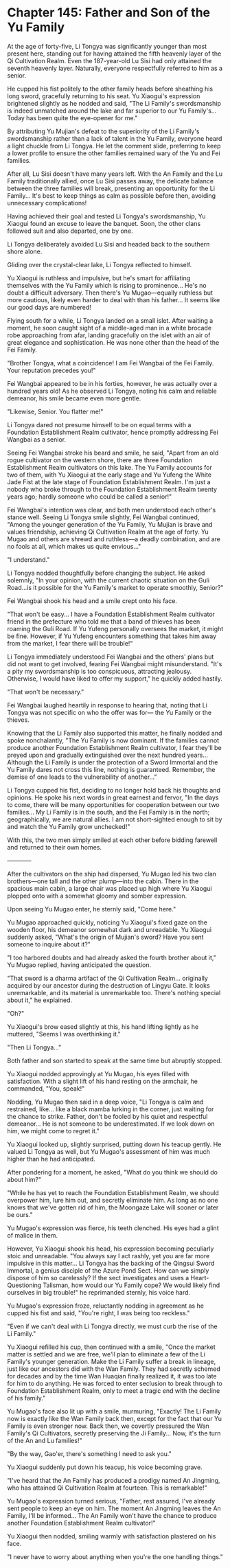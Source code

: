 # Chapter 145: Father and Son of the Yu Family

At the age of forty-five, Li Tongya was significantly younger than most present here, standing out for having attained the fifth heavenly layer of the Qi Cultivation Realm. Even the 187-year-old Lu Sisi had only attained the seventh heavenly layer. Naturally, everyone respectfully referred to him as a senior.

He cupped his fist politely to the other family heads before sheathing his long sword, gracefully returning to his seat. Yu Xiaogui's expression brightened slightly as he nodded and said, "The Li Family's swordsmanship is indeed unmatched around the lake and far superior to our Yu Family's... Today has been quite the eye-opener for me."

By attributing Yu Mujian's defeat to the superiority of the Li Family's swordsmanship rather than a lack of talent in the Yu Family, everyone heard a light chuckle from Li Tongya. He let the comment slide, preferring to keep a lower profile to ensure the other families remained wary of the Yu and Fei families.

After all, Lu Sisi doesn't have many years left. With the An Family and the Lu Family traditionally allied, once Lu Sisi passes away, the delicate balance between the three families will break, presenting an opportunity for the Li Family... It's best to keep things as calm as possible before then, avoiding unnecessary complications!

Having achieved their goal and tested Li Tongya's swordsmanship, Yu Xiaogui found an excuse to leave the banquet. Soon, the other clans followed suit and also departed, one by one.

Li Tongya deliberately avoided Lu Sisi and headed back to the southern shore alone.

Gliding over the crystal-clear lake, Li Tongya reflected to himself.

Yu Xiaogui is ruthless and impulsive, but he's smart for affiliating themselves with the Yu Family which is rising to prominence... He's no doubt a difficult adversary. Then there's Yu Mugao—equally ruthless but more cautious, likely even harder to deal with than his father... It seems like our good days are numbered!

Flying south for a while, Li Tongya landed on a small islet. After waiting a moment, he soon caught sight of a middle-aged man in a white brocade robe approaching from afar, landing gracefully on the islet with an air of great elegance and sophistication. He was none other than the head of the Fei Family.

"Brother Tongya, what a coincidence! I am Fei Wangbai of the Fei Family. Your reputation precedes you!"

Fei Wangbai appeared to be in his forties, however, he was actually over a hundred years old! As he observed Li Tongya, noting his calm and reliable demeanor, his smile became even more gentle.

"Likewise, Senior. You flatter me!"

Li Tongya dared not presume himself to be on equal terms with a Foundation Establishment Realm cultivator, hence promptly addressing Fei Wangbai as a senior.

Seeing Fei Wangbai stroke his beard and smile, he said, "Apart from an old rogue cultivator on the western shore, there are three Foundation Establishment Realm cultivators on this lake. The Yu Family accounts for two of them, with Yu Xiaogui at the early stage and Yu Yufeng the White Jade Fist at the late stage of Foundation Establishment Realm. I'm just a nobody who broke through to the Foundation Establishment Realm twenty years ago; hardly someone who could be called a senior!"

Fei Wangbai's intention was clear, and both men understood each other's stance well. Seeing Li Tongya smile slightly, Fei Wangbai continued, "Among the younger generation of the Yu Family, Yu Mujian is brave and values friendship, achieving Qi Cultivation Realm at the age of forty. Yu Mugao and others are shrewd and ruthless—a deadly combination, and are no fools at all, which makes us quite envious..."

"I understand."

Li Tongya nodded thoughtfully before changing the subject. He asked solemnly, "In your opinion, with the current chaotic situation on the Guli Road...is it possible for the Yu Family's market to operate smoothly, Senior?"

Fei Wangbai shook his head and a smile crept onto his face.

"That won't be easy... I have a Foundation Establishment Realm cultivator friend in the prefecture who told me that a band of thieves has been roaming the Guli Road. If Yu Yufeng personally oversees the market, it might be fine. However, if Yu Yufeng encounters something that takes him away from the market, I fear there will be trouble!"

Li Tongya immediately understood Fei Wangbai and the others' plans but did not want to get involved, fearing Fei Wangbai might misunderstand. "It's a pity my swordsmanship is too conspicuous, attracting jealousy. Otherwise, I would have liked to offer my support," he quickly added hastily.

"That won't be necessary."

Fei Wangbai laughed heartily in response to hearing that, noting that Li Tongya was not specific on who the offer was for— the Yu Family or the thieves.

Knowing that the Li Family also supported this matter, he finally nodded and spoke nonchalantly, "The Yu Family is now dominant. If the families cannot produce another Foundation Establishment Realm cultivator, I fear they'll be preyed upon and gradually extinguished over the next hundred years... Although the Li Family is under the protection of a Sword Immortal and the Yu Family dares not cross this line, nothing is guaranteed. Remember, the demise of one leads to the vulnerability of another..."

Li Tongya cupped his fist, deciding to no longer hold back his thoughts and opinions. He spoke his next words in great earnest and fervor, "In the days to come, there will be many opportunities for cooperation between our two families... My Li Family is in the south, and the Fei Family is in the north; geographically, we are natural allies. I am not short-sighted enough to sit by and watch the Yu Family grow unchecked!"

With this, the two men simply smiled at each other before bidding farewell and returned to their own homes.

————

After the cultivators on the ship had dispersed, Yu Mugao led his two clan brothers—one tall and the other plump—into the cabin. There in the spacious main cabin, a large chair was placed up high where Yu Xiaogui plopped onto with a somewhat gloomy and somber expression.

Upon seeing Yu Mugao enter, he sternly said, "Come here."

Yu Mugao approached quickly, noticing Yu Xiaogui's fixed gaze on the wooden floor, his demeanor somewhat dark and unreadable. Yu Xiaogui suddenly asked, "What's the origin of Mujian's sword? Have you sent someone to inquire about it?"

"I too harbored doubts and had already asked the fourth brother about it," Yu Mugao replied, having anticipated the question.

"That sword is a dharma artifact of the Qi Cultivation Realm... originally acquired by our ancestor during the destruction of Lingyu Gate. It looks unremarkable, and its material is unremarkable too. There's nothing special about it," he explained.

"Oh?"

Yu Xiaogui's brow eased slightly at this, his hand lifting lightly as he muttered, "Seems I was overthinking it."

"Then Li Tongya..."

Both father and son started to speak at the same time but abruptly stopped.

Yu Xiaogui nodded approvingly at Yu Mugao, his eyes filled with satisfaction. With a slight lift of his hand resting on the armchair, he commanded, "You, speak!"

Nodding, Yu Mugao then said in a deep voice, "Li Tongya is calm and restrained, like... like a black mamba lurking in the corner, just waiting for the chance to strike. Father, don't be fooled by his quiet and respectful demeanor... He is not someone to be underestimated. If we look down on him, we might come to regret it."

Yu Xiaogui looked up, slightly surprised, putting down his teacup gently. He valued Li Tongya as well, but Yu Mugao's assessment of him was much higher than he had anticipated.

After pondering for a moment, he asked, "What do you think we should do about him?"

"While he has yet to reach the Foundation Establishment Realm, we should overpower him, lure him out, and secretly eliminate him. As long as no one knows that we've gotten rid of him, the Moongaze Lake will sooner or later be ours."

Yu Mugao's expression was fierce, his teeth clenched. His eyes had a glint of malice in them.

However, Yu Xiaogui shook his head, his expression becoming peculiarly stoic and unreadable. "You always say I act rashly, yet you are far more impulsive in this matter... Li Tongya has the backing of the Qingsui Sword Immortal, a genius disciple of the Azure Pond Sect. How can we simply dispose of him so carelessly? If the sect investigates and uses a Heart-Questioning Talisman, how would our Yu Family cope? We would likely find ourselves in big trouble!" he reprimanded sternly, his voice hard.

Yu Mugao's expression froze, reluctantly nodding in agreement as he cupped his fist and said, "You're right, I was being too reckless."

"Even if we can't deal with Li Tongya directly, we must curb the rise of the Li Family."

Yu Xiaogui refilled his cup, then continued with a smile, "Once the market matter is settled and we are free, we'll plan to eliminate a few of the Li Family's younger generation. Make the Li Family suffer a break in lineage, just like our ancestors did with the Wan Family. They had secretly schemed for decades and by the time Wan Huaqian finally realized it, it was too late for him to do anything. He was forced to enter seclusion to break through to Foundation Establishment Realm, only to meet a tragic end with the decline of his family."

Yu Mugao's face also lit up with a smile, murmuring, "Exactly! The Li Family now is exactly like the Wan Family back then, except for the fact that our Yu Family is even stronger now. Back then, we covertly pressured the Wan Family's Qi Cultivators, secretly preserving the Ji Family... Now, it's the turn of the An and Lu families!"

"By the way, Gao'er, there's something I need to ask you."

Yu Xiaogui suddenly put down his teacup, his voice becoming grave.

"I've heard that the An Family has produced a prodigy named An Jingming, who has attained Qi Cultivation Realm at fourteen. This is remarkable!"

Yu Mugao's expression turned serious, "Father, rest assured, I've already sent people to keep an eye on him. The moment An Jingming leaves the An Family, I'll be informed... The An Family won't have the chance to produce another Foundation Establishment Realm cultivator!"

Yu Xiaogui then nodded, smiling warmly with satisfaction plastered on his face.

"I never have to worry about anything when you're the one handling things."

